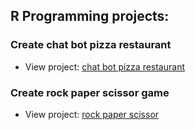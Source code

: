 ## R Programming projects:

### Create chat bot pizza restaurant
- View project: [chat bot pizza restaurant](https://github.com/prueksaratorn/Portfolio-for-Data-Analyst/blob/main/R%20Programming%20projects/chatbot_pizza_restaurant.r)

### Create rock paper scissor game
- View project: [rock paper scissor](https://github.com/prueksaratorn/Portfolio-for-Data-Analyst/blob/main/R%20Programming%20projects/rock_paper_scissor_game.r)
